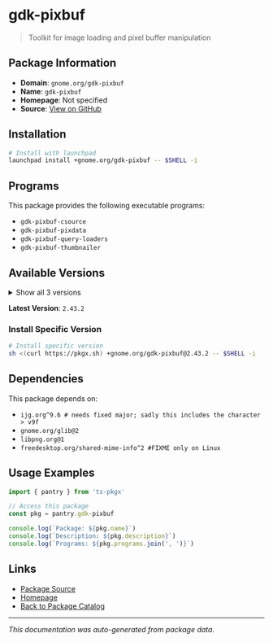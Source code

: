 # gdk-pixbuf

> Toolkit for image loading and pixel buffer manipulation

## Package Information

- **Domain**: `gnome.org/gdk-pixbuf`
- **Name**: `gdk-pixbuf`
- **Homepage**: Not specified
- **Source**: [View on GitHub](https://github.com/pkgxdev/pantry/tree/main/projects/gnome.org/gdk-pixbuf/package.yml)

## Installation

```bash
# Install with launchpad
launchpad install +gnome.org/gdk-pixbuf -- $SHELL -i
```

## Programs

This package provides the following executable programs:

- `gdk-pixbuf-csource`
- `gdk-pixbuf-pixdata`
- `gdk-pixbuf-query-loaders`
- `gdk-pixbuf-thumbnailer`

## Available Versions

<details>
<summary>Show all 3 versions</summary>

- `2.43.2`, `2.42.9`, `2.42.8`

</details>

**Latest Version**: `2.43.2`

### Install Specific Version

```bash
# Install specific version
sh <(curl https://pkgx.sh) +gnome.org/gdk-pixbuf@2.43.2 -- $SHELL -i
```

## Dependencies

This package depends on:

- `ijg.org^9.6 # needs fixed major; sadly this includes the character > v9f`
- `gnome.org/glib@2`
- `libpng.org@1`
- `freedesktop.org/shared-mime-info^2 #FIXME only on Linux`

## Usage Examples

```typescript
import { pantry } from 'ts-pkgx'

// Access this package
const pkg = pantry.gdk-pixbuf

console.log(`Package: ${pkg.name}`)
console.log(`Description: ${pkg.description}`)
console.log(`Programs: ${pkg.programs.join(', ')}`)
```

## Links

- [Package Source](https://github.com/pkgxdev/pantry/tree/main/projects/gnome.org/gdk-pixbuf/package.yml)
- [Homepage](#)
- [Back to Package Catalog](../package-catalog.md)

---

*This documentation was auto-generated from package data.*
